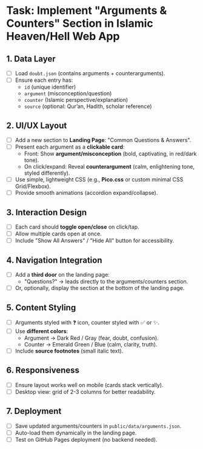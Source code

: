 # Task: Implement "Arguments & Counters" Section in Islamic Heaven/Hell Web App

## 1. Data Layer
- [ ] Load `doubt.json` (contains arguments + counterarguments).
- [ ] Ensure each entry has:
  - `id` (unique identifier)
  - `argument` (misconception/question)
  - `counter` (Islamic perspective/explanation)
  - `source` (optional: Qur’an, Hadith, scholar reference)

## 2. UI/UX Layout
- [ ] Add a new section to **Landing Page**: "Common Questions & Answers".
- [ ] Present each argument as a **clickable card**:
  - Front: Show **argument/misconception** (bold, captivating, in red/dark tone).
  - On click/expand: Reveal **counterargument** (calm, enlightening tone, styled differently).
- [ ] Use simple, lightweight CSS (e.g., **Pico.css** or custom minimal CSS Grid/Flexbox).
- [ ] Provide smooth animations (accordion expand/collapse).

## 3. Interaction Design
- [ ] Each card should **toggle open/close** on click/tap.
- [ ] Allow multiple cards open at once.
- [ ] Include "Show All Answers" / "Hide All" button for accessibility.

## 4. Navigation Integration
- [ ] Add a **third door** on the landing page:
  - "Questions?" → leads directly to the arguments/counters section.
- [ ] Or, optionally, display the section at the bottom of the landing page.

## 5. Content Styling
- [ ] Arguments styled with ❓ icon, counter styled with ✅ or ✨.
- [ ] Use **different colors**:
  - Argument → Dark Red / Gray (fear, doubt, confusion).
  - Counter → Emerald Green / Blue (calm, clarity, truth).
- [ ] Include **source footnotes** (small italic text).

## 6. Responsiveness
- [ ] Ensure layout works well on mobile (cards stack vertically).
- [ ] Desktop view: grid of 2-3 columns for better readability.

## 7. Deployment
- [ ] Save updated arguments/counters in `public/data/arguments.json`.
- [ ] Auto-load them dynamically in the landing page.
- [ ] Test on GitHub Pages deployment (no backend needed).
